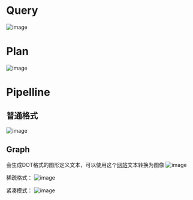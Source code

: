 # Query
![image](https://user-images.githubusercontent.com/56379080/146920272-b0fc8595-ed31-4200-a3c7-2389fed6e1bc.png)

# Plan
![image](https://user-images.githubusercontent.com/56379080/146920309-79b46593-89dc-49c7-bd7b-67c9cb82e554.png)

# Pipelline
## 普通格式
![image](https://user-images.githubusercontent.com/56379080/146920386-37fbc571-8c55-45c3-b2b9-a1b3a78b588f.png)

## Graph
会生成DOT格式的图形定义文本，可以使用这个[网站](https://dreampuf.github.io/GraphvizOnline/)文本转换为图像
![image](https://user-images.githubusercontent.com/56379080/146920497-77098f1d-3ca3-4d87-a636-c39ada87586d.png)

稀疏格式：
![image](https://user-images.githubusercontent.com/56379080/146922583-76d835aa-7f7a-4b08-95c3-2f11d35a97fb.png)

紧凑模式：
![image](https://user-images.githubusercontent.com/56379080/146922881-6c404174-1a89-47f1-92b5-edf1f2814082.png)
